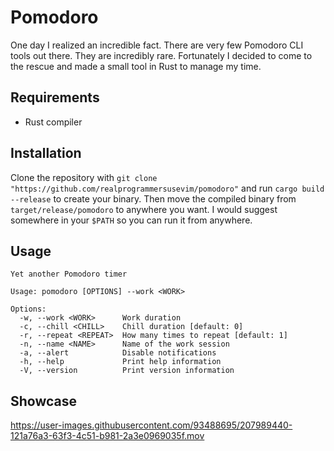 # Pomodoro

One day I realized an incredible fact. There are very few Pomodoro CLI tools out
there. They are incredibly rare. Fortunately I decided to come to the rescue and
made a small tool in Rust to manage my time.

## Requirements

- Rust compiler

## Installation

Clone the repository with
`git clone "https://github.com/realprogrammersusevim/pomodoro"` and run
`cargo build --release` to create your binary. Then move the compiled binary
from `target/release/pomodoro` to anywhere you want. I would suggest somewhere
in your `$PATH` so you can run it from anywhere.

## Usage

```help
Yet another Pomodoro timer

Usage: pomodoro [OPTIONS] --work <WORK>

Options:
  -w, --work <WORK>      Work duration
  -c, --chill <CHILL>    Chill duration [default: 0]
  -r, --repeat <REPEAT>  How many times to repeat [default: 1]
  -n, --name <NAME>      Name of the work session
  -a, --alert            Disable notifications
  -h, --help             Print help information
  -V, --version          Print version information
```

## Showcase

https://user-images.githubusercontent.com/93488695/207989440-121a76a3-63f3-4c51-b981-2a3e0969035f.mov
